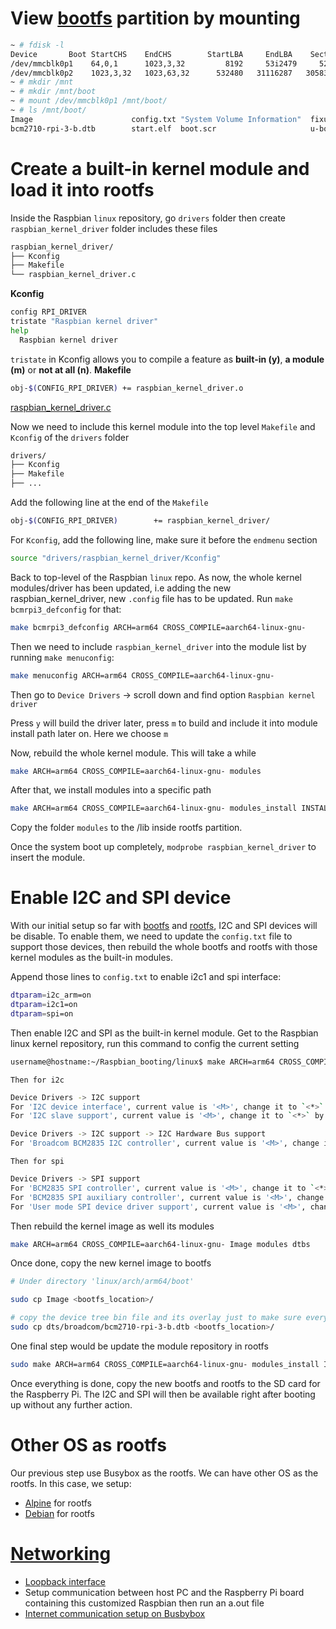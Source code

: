 # View [bootfs](bootfs.md) partition by mounting

```sh
~ # fdisk -l
Device       Boot StartCHS    EndCHS        StartLBA     EndLBA    Sectors  Size Id Type
/dev/mmcblk0p1    64,0,1      1023,3,32         8192     53i2479     524288  256M  c Win95 FAT32 (LBA) # This is the bootfs partition
/dev/mmcblk0p2    1023,3,32   1023,63,32      532480   31116287   30583808 14.5G 83 Linux
~ # mkdir /mnt
~ # mkdir /mnt/boot
~ # mount /dev/mmcblk0p1 /mnt/boot/
~ # ls /mnt/boot/
Image                      config.txt "System Volume Information"  fixup.dat
bcm2710-rpi-3-b.dtb        start.elf  boot.scr                     u-boot.bin bootcode.bin
```

# Create a built-in kernel module and load it into rootfs

Inside the Raspbian ``linux`` repository, go ``drivers`` folder then create ``raspbian_kernel_driver`` folder includes these files
```sh
raspbian_kernel_driver/
├── Kconfig
├── Makefile
└── raspbian_kernel_driver.c
```
**Kconfig**
```sh
config RPI_DRIVER
tristate "Raspbian kernel driver"
help
  Raspbian kernel driver
```
``tristate`` in Kconfig allows you to compile a feature as **built-in (y)**, **a module (m)** or **not at all (n)**.
**Makefile**
```sh
obj-$(CONFIG_RPI_DRIVER) += raspbian_kernel_driver.o
```
[raspbian_kernel_driver.c](https://github.com/TranPhucVinh/Raspberry-Pi-GNU/blob/main/Kernel/raspbian_kernel_module.c)

Now we need to include this kernel module into the top level ``Makefile`` and ``Kconfig`` of the ``drivers`` folder

```sh
drivers/
├── Kconfig
├── Makefile
├── ...
```
Add the following line at the end of the ``Makefile``
```sh
obj-$(CONFIG_RPI_DRIVER) 		+= raspbian_kernel_driver/
```
For ``Kconfig``, add the following line, make sure it before the ``endmenu`` section
```sh
source "drivers/raspbian_kernel_driver/Kconfig"
```
Back to top-level of the Raspbian ``linux`` repo. As now, the whole kernel modules/driver has been updated, i.e adding the new raspbian_kernel_driver, new ``.config`` file has to be updated. Run ``make bcmrpi3_defconfig`` for that:

```sh
make bcmrpi3_defconfig ARCH=arm64 CROSS_COMPILE=aarch64-linux-gnu-
```

Then we need to include ``raspbian_kernel_driver`` into the module list by running ``make menuconfig``:

```sh
make menuconfig ARCH=arm64 CROSS_COMPILE=aarch64-linux-gnu-
```

Then go to ``Device Drivers`` -> scroll down and find option ``Raspbian kernel driver``

Press ``y`` will build the driver later, press ``m`` to build and include it into module install path later on. Here we choose ``m``

Now, rebuild the whole kernel module. This will take a while
```sh
make ARCH=arm64 CROSS_COMPILE=aarch64-linux-gnu- modules
```
After that, we install modules into a specific path
```sh
make ARCH=arm64 CROSS_COMPILE=aarch64-linux-gnu- modules_install INSTALL_MOD_PATH=<custom path>
```
Copy the folder ``modules`` to the /lib inside rootfs partition.

Once the system boot up completely, ``modprobe raspbian_kernel_driver`` to insert the module.
# Enable I2C and SPI device
With our initial setup so far with [bootfs](bootfs.md) and [rootfs](rootfs.md), I2C and SPI devices will be disable. To enable them, we need to update the ``config.txt`` file to support those devices, then rebuild the whole bootfs and rootfs with those kernel modules as the built-in modules.

Append those lines to ``config.txt`` to enable i2c1 and spi interface:
```sh
dtparam=i2c_arm=on
dtparam=i2c1=on
dtparam=spi=on
```

Then enable I2C and SPI as the built-in kernel module. Get to the Raspbian linux kernel repository, run this command to config the current setting
```sh
username@hostname:~/Raspbian_booting/linux$ make ARCH=arm64 CROSS_COMPILE=aarch64-linux-gnu- menuconfig
```
``Then for i2c``
```sh
Device Drivers -> I2C support
For 'I2C device interface', current value is '<M>', change it to `<*>` by press 'y'
For 'I2C slave support', current value is '<M>', change it to `<*>` by press 'y'

Device Drivers -> I2C support -> I2C Hardware Bus support
For 'Broadcom BCM2835 I2C controller', current value is '<M>', change it to `<*>` by press 'y'
```
``Then for spi``
```sh
Device Drivers -> SPI support
For 'BCM2835 SPI controller', current value is '<M>', change it to `<*>` by press 'y'
For 'BCM2835 SPI auxiliary controller', current value is '<M>', change it to `<*>` by press 'y'
For 'User mode SPI device driver support', current value is '<M>', change it to `<*>` by press 'y'
```

Then rebuild the kernel image as well its modules
```sh
make ARCH=arm64 CROSS_COMPILE=aarch64-linux-gnu- Image modules dtbs
```

Once done, copy the new kernel image to bootfs
```sh
# Under directory 'linux/arch/arm64/boot'

sudo cp Image <bootfs_location>/

# copy the device tree bin file and its overlay just to make sure everything is correct
sudo cp dts/broadcom/bcm2710-rpi-3-b.dtb <bootfs_location>/
```

One final step would be update the module repository in rootfs
```sh
sudo make ARCH=arm64 CROSS_COMPILE=aarch64-linux-gnu- modules_install INSTALL_MOD_PATH=<rootfs_location>
```

Once everything is done, copy the new bootfs and rootfs to the SD card for the Raspberry Pi. The I2C and SPI will then be available right after booting up without any further action.
# Other OS as rootfs
Our previous step use Busybox as the rootfs. We can have other OS as the rootfs. In this case, we setup:
* [Alpine](Alpine.md) for rootfs
* [Debian](Debian.md) for rootfs
# [Networking](Networking)
* [Loopback interface]()
* Setup communication between host PC and the Raspberry Pi board containing this customized Raspbian then run an a.out file
* [Internet communication setup on Busbybox](Networking/Internet%20communication.md)